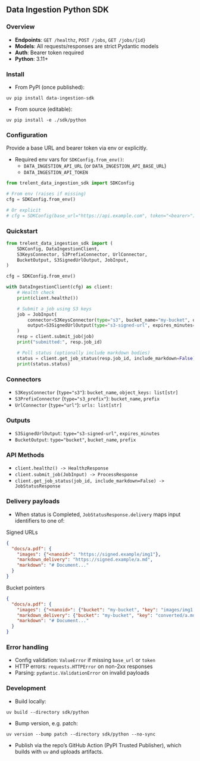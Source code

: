 ## Data Ingestion Python SDK

### Overview
- **Endpoints**: `GET /healthz`, `POST /jobs`, `GET /jobs/{id}`
- **Models**: All requests/responses are strict Pydantic models
- **Auth**: Bearer token required
- **Python**: 3.11+

### Install
- From PyPI (once published):
```
uv pip install data-ingestion-sdk
```
- From source (editable):
```
uv pip install -e ./sdk/python
```

### Configuration
Provide a base URL and bearer token via env or explicitly.
- Required env vars for `SDKConfig.from_env()`:
  - `DATA_INGESTION_API_URL` (or `DATA_INGESTION_API_BASE_URL`)
  - `DATA_INGESTION_API_TOKEN`

```python
from trelent_data_ingestion_sdk import SDKConfig

# From env (raises if missing)
cfg = SDKConfig.from_env()

# Or explicit
# cfg = SDKConfig(base_url="https://api.example.com", token="<bearer>")
```

### Quickstart
```python
from trelent_data_ingestion_sdk import (
    SDKConfig, DataIngestionClient,
    S3KeysConnector, S3PrefixConnector, UrlConnector,
    BucketOutput, S3SignedUrlOutput, JobInput,
)

cfg = SDKConfig.from_env()

with DataIngestionClient(cfg) as client:
    # Health check
    print(client.healthz())

    # Submit a job using S3 keys
    job = JobInput(
        connector=S3KeysConnector(type="s3", bucket_name="my-bucket", object_keys=["docs/a.pdf", "vids/b.mp4"]),
        output=S3SignedUrlOutput(type="s3-signed-url", expires_minutes=60),
    )
    resp = client.submit_job(job)
    print("submitted:", resp.job_id)

    # Poll status (optionally include markdown bodies)
    status = client.get_job_status(resp.job_id, include_markdown=False)
    print(status.status)
```

### Connectors
- `S3KeysConnector` (`type="s3"`): `bucket_name`, `object_keys: list[str]`
- `S3PrefixConnector` (`type="s3_prefix"`): `bucket_name`, `prefix`
- `UrlConnector` (`type="url"`): `urls: list[str]`

### Outputs
- `S3SignedUrlOutput`: `type="s3-signed-url"`, `expires_minutes`
- `BucketOutput`: `type="bucket"`, `bucket_name`, `prefix`

### API Methods
- `client.healthz() -> HealthzResponse`
- `client.submit_job(JobInput) -> ProcessResponse`
- `client.get_job_status(job_id, include_markdown=False) -> JobStatusResponse`

### Delivery payloads
- When status is Completed, `JobStatusResponse.delivery` maps input identifiers to one of:

Signed URLs
```json
{
  "docs/a.pdf": {
    "images": {"<nanoid>": "https://signed.example/img1"},
    "markdown_delivery": "https://signed.example/a.md",
    "markdown": "# Document..."
  }
}
```

Bucket pointers
```json
{
  "docs/a.pdf": {
    "images": {"<nanoid>": {"bucket": "my-bucket", "key": "images/img1.png"}},
    "markdown_delivery": {"bucket": "my-bucket", "key": "converted/a.md"},
    "markdown": "# Document..."
  }
}
```

### Error handling
- Config validation: `ValueError` if missing `base_url` or `token`
- HTTP errors: `requests.HTTPError` on non-2xx responses
- Parsing: `pydantic.ValidationError` on invalid payloads

### Development
- Build locally:
```
uv build --directory sdk/python
```
- Bump version, e.g. patch:
```
uv version --bump patch --directory sdk/python --no-sync
```
- Publish via the repo’s GitHub Action (PyPI Trusted Publisher), which builds with `uv` and uploads artifacts.

